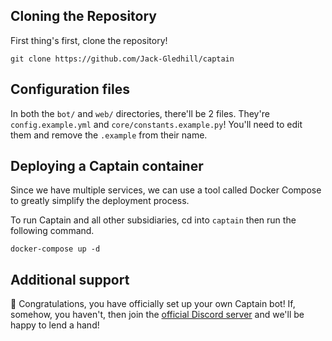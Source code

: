 ## Cloning the Repository

First thing's first, clone the repository!
```
git clone https://github.com/Jack-Gledhill/captain
```

## Configuration files

In both the `bot/` and `web/` directories, there'll be 2 files. They're `config.example.yml` and `core/constants.example.py`! You'll need to edit them and remove the `.example` from their name.

## Deploying a Captain container

Since we have multiple services, we can use a tool called Docker Compose to greatly simplify the deployment process.

To run Captain and all other subsidiaries, cd into `captain` then run the following command.
```
docker-compose up -d
```

## Additional support

:tada: Congratulations, you have officially set up your own Captain bot! If, somehow, you haven't, then join the [official Discord server](https://discord.gg/EBFhZYY) and we'll be happy to lend a hand!